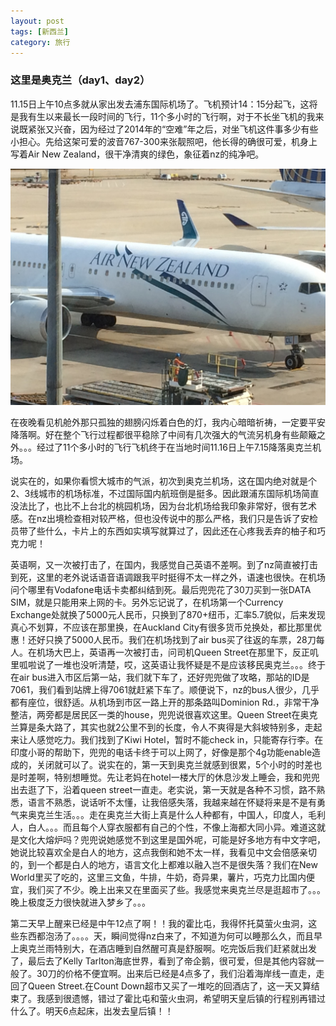 ```yaml
---
layout: post
tags: [新西兰]
category: 旅行
---
```



### 这里是奥克兰（day1、day2）

11.15日上午10点多就从家出发去浦东国际机场了。飞机预计14：15分起飞，这将是我有生以来最长一段时间的飞行，11个多小时的飞行啊，对于不长坐飞机的我来说既紧张又兴奋，因为经过了2014年的“空难”年之后，对坐飞机这件事多少有些小担心。先给这架可爱的波音767-300来张靓照吧，他长得的确很可爱，机身上写着Air New Zealand，很干净清爽的绿色，象征着nz的纯净吧。

![image](/asserts/nzplane.jpg)

在夜晚看见机舱外那只孤独的翅膀闪烁着白色的灯，我内心暗暗祈祷，一定要平安降落啊。好在整个飞行过程都很平稳除了中间有几次强大的气流另机身有些颠簸之外。。。经过了11个多小时的飞行飞机终于在当地时间11.16日上午7.15降落奥克兰机场。

说实在的，如果你看惯大城市的气派，初次到奥克兰机场，这在国内绝对就是个2、3线城市的机场标准，不过国际国内航班倒是挺多。因此跟浦东国际机场简直没法比了，也比不上台北的桃园机场，因为台北机场给我印象非常好，很有艺术感。在nz出境检查相对较严格，但也没传说中的那么严格，我们只是告诉了安检员带了些什么，卡片上的东西如实填写就算过了，因此还在心疼我丢弃的柚子和巧克力呢！

英语啊，又一次被打击了，在国内，我感觉自己英语不差啊。到了nz简直被打击到死，这里的老外说话语音语调跟我平时挺得不太一样之外，语速也很快。在机场问个哪里有Vodafone电话卡卖都纠结到死。最后兜兜花了30刀买到一张DATA SIM，就是只能用来上网的卡。另外忘记说了，在机场第一个Currency Exchange处就换了5000元人民币，只换到了870+纽币，汇率5.7貌似，后来发现真心不划算，不应该在那里换，在Auckland City有很多货币兑换处，都比那里优惠！还好只换了5000人民币。我们在机场找到了air bus买了往返的车票，28刀每人。在机场大巴上，英语再一次被打击，问司机Queen Street在那里下，反正叽里呱啦说了一堆也没听清楚，哎，这英语让我怀疑是不是应该移民奥克兰。。。终于在air bus进入市区后第一站，我们就下车了，还好兜兜做了攻略，那站的ID是7061，我们看到站牌上得7061就赶紧下车了。顺便说下，nz的bus人很少，几乎都有座位，很舒适。从机场到市区一路上开的那条路叫Dominion Rd.，非常干净整洁，两旁都是居民区一类的house，兜兜说很喜欢这里。Queen Street在奥克兰算是条大路了，其实也就2公里不到的长度，令人不爽得是大斜坡特别多，走起来让人感觉吃力。我们找到了Kiwi Hotel，暂时不能check in，只能寄存行李。在印度小哥的帮助下，兜兜的电话卡终于可以上网了，好像是那个4g功能enable造成的，关闭就可以了。说实在的，第一天到奥克兰就感到很累，5个小时的时差也是时差啊，特别想睡觉。先让老妈在hotel一楼大厅的休息沙发上睡会，我和兜兜出去逛了下，沿着queen street一直走。老实说，第一天就是各种不习惯，路不熟悉，语言不熟悉，说话听不太懂，让我倍感失落，我越来越在怀疑将来是不是有勇气来奥克兰生活。。。走在奥克兰大街上真是什么人种都有，中国人，印度人，毛利人，白人。。。而且每个人穿衣服都有自己的个性，不像上海都大同小异。难道这就是文化大熔炉吗？兜兜说她感觉不到这里是国外呢，可能是好多地方有中文字吧，她说比较喜欢全是白人的地方，这点我倒和她不太一样，我看见中文会倍感亲切的，到一个都是白人的地方，语言文化上都难以融入岂不是很失落？我们在New World里买了吃的，这里三文鱼，牛排，牛奶，奇异果，薯片，巧克力比国内便宜，我们买了不少。晚上出来又在里面买了些。我感觉来奥克兰尽是逛超市了。。。晚上极度乏力很快就进入梦乡了。。。

第二天早上醒来已经是中午12点了啊！！我的霍比屯，我得怀托莫萤火虫洞，这些东西都泡汤了。。。。天，瞬间觉得nz白来了，不知道为何可以睡那么久，而且早上奥克兰雨特别大，在酒店睡到自然醒可真是舒服啊。吃完饭后我们赶紧就出发了，最后去了Kelly Tarlton海底世界，看到了帝企鹅，很可爱，但是其他内容就一般了。30刀的价格不便宜啊。出来后已经是4点多了，我们沿着海岸线一直走，走回了Queen Street.在Count Down超市又买了一堆吃的回酒店了，这一天又算结束了。我感到很遗憾，错过了霍比屯和萤火虫洞，希望明天皇后镇的行程别再错过什么了。明天6点起床，出发去皇后镇！！
